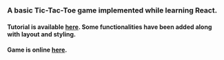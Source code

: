 <h3>A basic Tic-Tac-Toe game implemented while learning React.</h4>

<h4>Tutorial is available <a href="https://reactjs.org/tutorial/tutorial.html"> here</a>. Some functionalities have been added along with layout and styling.</h5>

<h4> Game is online <a href="https://tictactoefirma.herokuapp.com"> here</a>.</h5>
